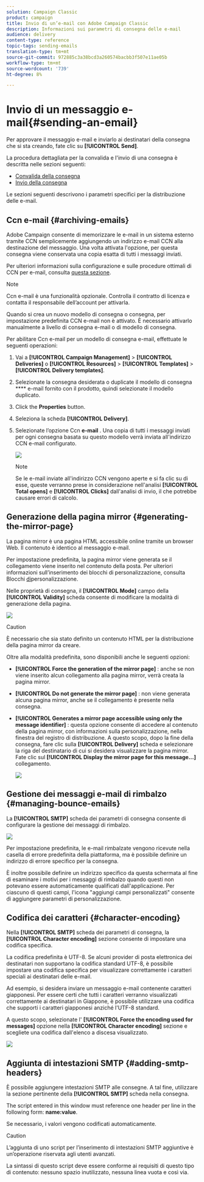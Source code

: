 ```yaml
---
solution: Campaign Classic
product: campaign
title: Invio di un’e-mail con Adobe Campaign Classic
description: Informazioni sui parametri di consegna delle e-mail
audience: delivery
content-type: reference
topic-tags: sending-emails
translation-type: tm+mt
source-git-commit: 972885c3a38bcd3a260574bacbb3f507e11ae05b
workflow-type: tm+mt
source-wordcount: '739'
ht-degree: 8%

---
```



# Invio di un messaggio e-mail{#sending-an-email}

Per approvare il messaggio e-mail e inviarlo ai destinatari della consegna che si sta creando, fate clic su **[!UICONTROL Send]**.

La procedura dettagliata per la convalida e l&#39;invio di una consegna è descritta nelle sezioni seguenti:

* [Convalida della consegna](../../delivery/using/steps-validating-the-delivery.md)
* [Invio della consegna](../../delivery/using/steps-sending-the-delivery.md)

Le sezioni seguenti descrivono i parametri specifici per la distribuzione delle e-mail.

## Ccn e-mail {#archiving-emails}

 Adobe Campaign consente di memorizzare le e-mail in un sistema esterno tramite CCN semplicemente aggiungendo un indirizzo e-mail CCN alla destinazione del messaggio. Una volta attivata l&#39;opzione, per questa consegna viene conservata una copia esatta di tutti i messaggi inviati.

Per ulteriori informazioni sulla configurazione e sulle procedure ottimali di CCN per e-mail, consulta [questa sezione](../../installation/using/email-archiving.md).

>[!NOTE]
>
>Ccn e-mail è una funzionalità opzionale. Controlla il contratto di licenza e contatta il responsabile dell’account per attivarla.

Quando si crea un nuovo modello di consegna o consegna, per impostazione predefinita CCN e-mail non è attivato. È necessario attivarlo manualmente a livello di consegna e-mail o di modello di consegna.

Per abilitare Ccn e-mail per un modello di consegna e-mail, effettuate le seguenti operazioni:

1. Vai a **[!UICONTROL Campaign Management]** > **[!UICONTROL Deliveries]** o **[!UICONTROL Resources]** > **[!UICONTROL Templates]** > **[!UICONTROL Delivery templates]**.
1. Selezionate la consegna desiderata o duplicate il modello di consegna **** e-mail fornito con il prodotto, quindi selezionate il modello duplicato.
1. Click the **Properties** button.
1. Seleziona la scheda **[!UICONTROL Delivery]**.
1. Selezionate l’opzione Ccn **e-mail** . Una copia di tutti i messaggi inviati per ogni consegna basata su questo modello verrà inviata all&#39;indirizzo CCN e-mail configurato.

   ![](assets/s_ncs_user_wizard_archiving.png)

   >[!NOTE]
   >
   >Se le e-mail inviate all&#39;indirizzo CCN vengono aperte e si fa clic su di esse, queste verranno prese in considerazione nell&#39;analisi **[!UICONTROL Total opens]** e **[!UICONTROL Clicks]** dall&#39;analisi di invio, il che potrebbe causare errori di calcolo.

## Generazione della pagina mirror {#generating-the-mirror-page}

La pagina mirror è una pagina HTML accessibile online tramite un browser Web. Il contenuto è identico al messaggio e-mail.

Per impostazione predefinita, la pagina mirror viene generata se il collegamento viene inserito nel contenuto della posta. Per ulteriori informazioni sull’inserimento dei blocchi di personalizzazione, consulta Blocchi [di](../../delivery/using/personalization-blocks.md)personalizzazione.

Nelle proprietà di consegna, il **[!UICONTROL Mode]** campo della **[!UICONTROL Validity]** scheda consente di modificare la modalità di generazione della pagina.

![](assets/s_ncs_user_wizard_miror_page_mode.png)

>[!CAUTION]
>
>È necessario che sia stato definito un contenuto HTML per la distribuzione della pagina mirror da creare.

Oltre alla modalità predefinita, sono disponibili anche le seguenti opzioni:

* **[!UICONTROL Force the generation of the mirror page]** : anche se non viene inserito alcun collegamento alla pagina mirror, verrà creata la pagina mirror.
* **[!UICONTROL Do not generate the mirror page]** : non viene generata alcuna pagina mirror, anche se il collegamento è presente nella consegna.
* **[!UICONTROL Generates a mirror page accessible using only the message identifier]** : questa opzione consente di accedere al contenuto della pagina mirror, con informazioni sulla personalizzazione, nella finestra del registro di distribuzione. A questo scopo, dopo la fine della consegna, fare clic sulla **[!UICONTROL Delivery]** scheda e selezionare la riga del destinatario di cui si desidera visualizzare la pagina mirror. Fate clic sul **[!UICONTROL Display the mirror page for this message...]** collegamento.

   ![](assets/s_ncs_user_wizard_miror_page_link.png)

## Gestione dei messaggi e-mail di rimbalzo {#managing-bounce-emails}

La **[!UICONTROL SMTP]** scheda dei parametri di consegna consente di configurare la gestione dei messaggi di rimbalzo.

![](assets/s_ncs_user_email_del_properties_smtp_tab.png)

Per impostazione predefinita, le e-mail rimbalzate vengono ricevute nella casella di errore predefinita della piattaforma, ma è possibile definire un indirizzo di errore specifico per la consegna.

È inoltre possibile definire un indirizzo specifico da questa schermata al fine di esaminare i motivi per i messaggi di rimbalzo quando questi non potevano essere automaticamente qualificati dall&#39;applicazione. Per ciascuno di questi campi, l&#39;icona &quot;aggiungi campi personalizzati&quot; consente di aggiungere parametri di personalizzazione.

## Codifica dei caratteri {#character-encoding}

Nella **[!UICONTROL SMTP]** scheda dei parametri di consegna, la **[!UICONTROL Character encoding]** sezione consente di impostare una codifica specifica.

La codifica predefinita è UTF-8. Se alcuni provider di posta elettronica dei destinatari non supportano la codifica standard UTF-8, è possibile impostare una codifica specifica per visualizzare correttamente i caratteri speciali ai destinatari delle e-mail.

Ad esempio, si desidera inviare un messaggio e-mail contenente caratteri giapponesi. Per essere certi che tutti i caratteri verranno visualizzati correttamente ai destinatari in Giappone, è possibile utilizzare una codifica che supporti i caratteri giapponesi anziché l&#39;UTF-8 standard.

A questo scopo, selezionate l&#39; **[!UICONTROL Force the encoding used for messages]** opzione nella **[!UICONTROL Character encoding]** sezione e scegliete una codifica dall&#39;elenco a discesa visualizzato.

![](assets/s_ncs_user_email_del_properties_smtp_tab_encoding.png)

## Aggiunta di intestazioni SMTP {#adding-smtp-headers}

È possibile aggiungere intestazioni SMTP alle consegne. A tal fine, utilizzare la sezione pertinente della **[!UICONTROL SMTP]** scheda nella consegna.

The script entered in this window must reference one header per line in the following form: **name:value**.

Se necessario, i valori vengono codificati automaticamente.

>[!CAUTION]
>
>L’aggiunta di uno script per l’inserimento di intestazioni SMTP aggiuntive è un’operazione riservata agli utenti avanzati.
>
>La sintassi di questo script deve essere conforme ai requisiti di questo tipo di contenuto: nessuno spazio inutilizzato, nessuna linea vuota e così via.
